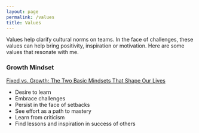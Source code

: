 ```yaml
---
layout: page
permalink: /values
title: Values
---
```


Values help clarify cultural norms on teams. In the face of challenges, these values can help bring positivity, inspiration or motivation. Here are some values that resonate with me.


### Growth Mindset

[Fixed vs. Growth: The Two Basic Mindsets That Shape Our Lives](https://www.brainpickings.org/2014/01/29/carol-dweck-mindset/)

- Desire to learn
- Embrace challenges
- Persist in the face of setbacks
- See effort as a path to mastery
- Learn from criticism
- Find lessons and inspiration in success of others

